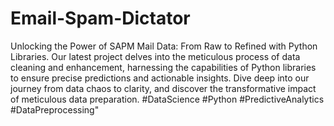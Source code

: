 # Email-Spam-Dictator

Unlocking the Power of SAPM Mail Data: From Raw to Refined with Python Libraries. Our latest project delves into the meticulous process of data cleaning and enhancement, harnessing the capabilities of Python libraries to ensure precise predictions and actionable insights. Dive deep into our journey from data chaos to clarity, and discover the transformative impact of meticulous data preparation. #DataScience #Python #PredictiveAnalytics #DataPreprocessing"
